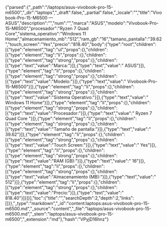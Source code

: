 {"parsed":{"_path":"/laptops/asus-vivobook-pro-15-m6500","_dir":"laptops","_draft":false,"_partial":false,"_locale":"","title":"Vivobook-Pro-15-M6500 — ASUS","description":"","num":"","marca":"ASUS","modelo":"Vivobook-Pro-15-M6500","procesador":"Ryzen 7 Quad Core","sistema_operativo":"Windows 11 Home","almacenamiento_mb":"512","ram_gb":"16","tamano_pantalla":"39.62","touch_screen":"Yes","precio":"818.40","body":{"type":"root","children":[{"type":"element","tag":"ul","props":{},"children":[{"type":"element","tag":"li","props":{},"children":[{"type":"element","tag":"strong","props":{},"children":[{"type":"text","value":"Marca:"}]},{"type":"text","value":" ASUS"}]},{"type":"element","tag":"li","props":{},"children":[{"type":"element","tag":"strong","props":{},"children":[{"type":"text","value":"Modelo:"}]},{"type":"text","value":" Vivobook-Pro-15-M6500"}]},{"type":"element","tag":"li","props":{},"children":[{"type":"element","tag":"strong","props":{},"children":[{"type":"text","value":"Sistema Operativo:"}]},{"type":"text","value":" Windows 11 Home"}]},{"type":"element","tag":"li","props":{},"children":[{"type":"element","tag":"strong","props":{},"children":[{"type":"text","value":"Procesador:"}]},{"type":"text","value":" Ryzen 7 Quad Core "}]},{"type":"element","tag":"li","props":{},"children":[{"type":"element","tag":"strong","props":{},"children":[{"type":"text","value":"Tamaño de pantalla:"}]},{"type":"text","value":" 39.62"}]},{"type":"element","tag":"li","props":{},"children":[{"type":"element","tag":"strong","props":{},"children":[{"type":"text","value":"Touch Screen:"}]},{"type":"text","value":" Yes"}]},{"type":"element","tag":"li","props":{},"children":[{"type":"element","tag":"strong","props":{},"children":[{"type":"text","value":"RAM (GB):"}]},{"type":"text","value":" 16"}]},{"type":"element","tag":"li","props":{},"children":[{"type":"element","tag":"strong","props":{},"children":[{"type":"text","value":"Almacenamiento (MB):"}]},{"type":"text","value":" 512"}]},{"type":"element","tag":"li","props":{},"children":[{"type":"element","tag":"strong","props":{},"children":[{"type":"text","value":"Precio:"}]},{"type":"text","value":" 818.40"}]}]}],"toc":{"title":"","searchDepth":2,"depth":2,"links":[]}},"_type":"markdown","_id":"content:laptops:asus-vivobook-pro-15-m6500.md","_source":"content","_file":"laptops/asus-vivobook-pro-15-m6500.md","_stem":"laptops/asus-vivobook-pro-15-m6500","_extension":"md"},"hash":"VPyjD16hnz"}